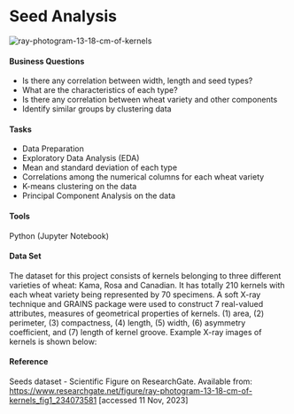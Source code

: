# Seed Analysis

![ray-photogram-13-18-cm-of-kernels](https://github.com/ducthanh-nguyen/Seed-Analysis/assets/150335868/ae45dde4-16fd-4f61-9dfe-c73c48d92157) <br>

#### Business Questions
- Is there any correlation between width, length and seed types?
- What are the characteristics of each type?
- Is there any correlation between wheat variety and other components
- Identify similar groups by clustering data

#### Tasks
- Data Preparation
- Exploratory Data Analysis (EDA)
- Mean and standard deviation of each type
- Correlations among the numerical columns for each wheat variety
- K-means clustering on the data
- Principal Component Analysis on the data

#### Tools
Python (Jupyter Notebook)

#### Data Set
The dataset for this project consists of kernels belonging to three different varieties of wheat:
Kama, Rosa and Canadian. It has totally 210 kernels with each wheat variety being represented by 70
specimens. A soft X-ray technique and GRAINS package were used to construct 7 real-valued
attributes, measures of geometrical properties of kernels. (1) area, (2) perimeter, (3) compactness,
(4) length, (5) width, (6) asymmetry coefficient, and (7) length of kernel groove. Example X-ray
images of kernels is shown below:

#### Reference
Seeds dataset - Scientific Figure on ResearchGate. 
Available from: https://www.researchgate.net/figure/ray-photogram-13-18-cm-of-kernels_fig1_234073581 [accessed 11 Nov, 2023]
